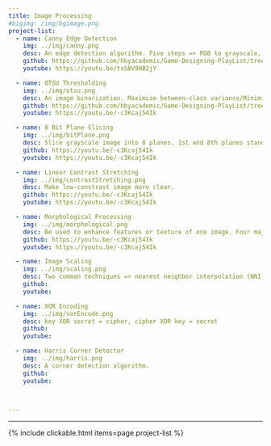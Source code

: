```yaml
---
title: Image Processing 
#bigimg: /img/bgimage.png
project-list:
  - name: Canny Edge Detection
    img: ../img/canny.png
    desc: An edge detection algorithm. Five steps => RGB to grayscale, noise removal, edge detection, edge thinning, and connect weak edges. 
    github: https://github.com/hbyacademic/Game-Designing-PlayList/tree/master/GD_014_GomokuAPP
    youtube: https://youtu.be/txSBV9NB2jY

  - name: OTSU Thresholding
    img: ../img/otsu.png
    desc: An image binarization. Maximize between-class variance/Minimize within-class variance.
    github: https://github.com/hbyacademic/Game-Designing-PlayList/tree/master/GD_015_Ten10APP
    youtube: https://youtu.be/-c3Kcaj54Ik

  - name: 8 Bit Plane Slicing
    img: ../img/bitPlane.png
    desc: Slice grayscale image into 8 planes. 1st and 8th planes stand for low- and high-frequency signals, respectively.
    github: https://youtu.be/-c3Kcaj54Ik
    youtube: https://youtu.be/-c3Kcaj54Ik

  - name: Linear Contrast Stretching
    img: ../img/contrastStretching.png
    desc: Make low-constrast image more clear.
    github: https://youtu.be/-c3Kcaj54Ik
    youtube: https://youtu.be/-c3Kcaj54Ik

  - name: Morphological Processing
    img: ../img/morphological.png
    desc: Be used to enhance features or texture of one image. Four major operations => dilation, erosion, opening (erosion then dilation), and closing (dilation then erosion). 
    github: https://youtu.be/-c3Kcaj54Ik
    youtube: https://youtu.be/-c3Kcaj54Ik

  - name: Image Scaling
    img: ../img/scaling.png
    desc: Two common techniques => nearest neighbor interpolation (NNI) and bilinear interpolation (BI).
    github:
    youtube:

  - name: XOR Encoding
    img: ../img/xorEncode.png
    desc: key XOR secret = cipher, cipher XOR key = secret
    github:
    youtube:

  - name: Harris Corner Detector
    img: ../img/harris.png
    desc: A corner detection algorithm.
    github:
    youtube:


  
---
```

--------------------------------------

{% include clickable.html items=page.project-list %}
